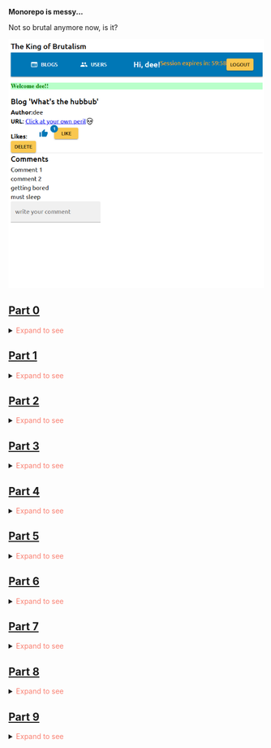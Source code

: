 <p><strong>Monorepo is messy...</strong></p>
<p>Not so brutal anymore now, is it?</p>

![alt text](image.png)

<h2><a href="https://github.com/boolYikes/fsopen/tree/main/Part00">Part 0</a></h2>
<details>
    <summary><span style="color:salmon">Expand to see</span></summary>
    <ul>
        <li>Ex01</li>
        <li>Ex02</li>
        <li>Ex03</li>
        <li><a href="https://github.com/boolYikes/fsopen/blob/main/Part00/ex04.md">Ex04</a></li>
        <li><a href="https://github.com/boolYikes/fsopen/blob/main/Part00/ex05.md">Ex05</a></li>
        <li><a href="https://github.com/boolYikes/fsopen/blob/main/Part00/ex06.md">Ex06</a></li>
    </ul>
</details>
<h2><a href="https://github.com/boolYikes/fsopen/tree/main/Part01">Part 1</a></h2>
<details>
    <summary><span style="color:salmon">Expand to see</span></summary>
    <ul>
        <li><a href="https://github.com/boolYikes/fsopen/tree/main/Part01/courseinfo/README.md">Ex1.1-1.5 course info</a></li>
        <li><a href="https://github.com/boolYikes/fsopen/tree/main/Part01/unicafe/README.md">Ex1.6-1.11 unicafe</a></li>
        <li><a href="https://github.com/boolYikes/fsopen/tree/main/Part01/anecdotes/README.md">Ex1.12-1.14 anecdote</a></li>
    </ul>
</details>
<h2><a href="https://github.com/boolYikes/fsopen/tree/main/Part02">Part 2</a></h2>
<details>
    <summary><span style="color:salmon">Expand to see</span></summary>
    <ul>
        <li><a href="https://github.com/boolYikes/fsopen/tree/main/Part02/courseinfo_continued">Ex2.1-2.5 course info continued</a></li>
        <li><a href="https://github.com/boolYikes/fsopen/tree/main/Part02/phonebook">Ex2.6-2.17 phonebook</a></li>
        <li><a href="https://github.com/boolYikes/fsopen/tree/main/Part02/data_for_countries">Ex2.18-2.20 data for countries</a></li>
    </ul>
</details>
<h2><a href="https://github.com/boolYikes/fsopen/tree/main/Part03">Part 3</a></h2>
<details>
    <summary><span style="color:salmon">Expand to see</span></summary>
    <ul>
        <li><a href="https://github.com/boolYikes/fsopen/tree/main/Part03/phonebook_backend">Ex3.1-3.11 phonebook backend</a></li>
        <li><a href="https://github.com/boolYikes/fsopen/tree/main/Part03/phonebook_backend/mongo.js">Ex3.12 phonebook database</a></li>
        <li><a href="https://github.com/boolYikes/fsopen/tree/main/Part03/phonebook_backend">Ex3.13-3.22 phonebook</a></li>
    </ul>
</details>
<h2><a href="https://github.com/boolYikes/fsopen/tree/main/Part04">Part 4</a></h2>
<details>
    <summary><span style="color:salmon">Expand to see</span></summary>
    <ul>
        <li><a href="https://github.com/boolYikes/fsopen/tree/main/Part04/blogList">Ex4.1-4.23 blog list</a></li>
    </ul>
</details>
<h2><a href="https://github.com/boolYikes/fsopen/tree/main/Part05">Part 5</a></h2>
<details>
    <summary><span style="color:salmon">Expand to see</span></summary>
    <ul>
        <li><a href="https://github.com/boolYikes/fsopen/tree/main/Part05/bloglist-frontend">Ex5.1-5.12 frontend</a></li>
        <li><a href="https://github.com/boolYikes/fsopen/tree/main/Part04/blogList">Ex5.1-5.16 backend</a></li>
        <li><a href="https://github.com/boolYikes/fsopen/tree/main/playwright">Ex5.17-5.23 end-to-end test with Playwright</a></li>
    </ul>
</details>
<h2><a href="https://github.com/boolYikes/fsopen/tree/main/Part06">Part 6</a></h2>
<details>
    <summary><span style="color:salmon">Expand to see</span></summary>
    <ul>
        <li><a href="https://github.com/boolYikes/fsopen/tree/main/Part06/unicafe-redux">Ex6.1-6.2 unicafe revisited</a></li>
        <li><a href="https://github.com/boolYikes/fsopen/tree/main/Part06/redux-anecdotes">Ex6.3-6.19 anecdote revisited</a></li>
        <li><a href="https://github.com/boolYikes/fsopen/tree/main/Part06/query-anecdotes">Ex6.20-6.24 anecdote with react query and useReduce</a></li>
    </ul>
</details>
<h2><a href="https://github.com/boolYikes/fsopen/tree/main/Part07">Part 7</a></h2>
<details>
    <summary><span style="color:salmon">Expand to see</span></summary>
    <ul>
        <li><a href="https://github.com/boolYikes/fsopen/tree/main/Part07/routed-anecdotes">Ex7.1-7.6 Routed anecdotes & custom hooks</a></li>
        <li><a href="https://github.com/boolYikes/fsopen/tree/main/Part07/country-hook">Ex7.7-7.8 Countries with custom hooks</a></li>
        <li><a href="https://github.com/boolYikes/fsopen/tree/main/Part07/blogList-revisited">Ex7.9-7.21 Bloglist revisited</a></li>
    </ul>
</details>
<h2><a href="https://github.com/boolYikes/fsopen/tree/main/Part08">Part 8</a></h2>
<details>
    <summary><span style="color:salmon">Expand to see</span></summary>
    <ul>
        <li>Note 1: `useServer` must be imported like this: require('graphql-ws/use/ws')</li>
        <li>Note 2: Not `pubsub.asyncIterator` but `pubsub.asyncIterableIterator`</li>
        <li>Note 3: Since the use of non-standalone server, you must manually go to the <a href="https://studio.apollographql.com/sandbox/explorer">sandbox url</a> for the backend UI</li>
        <li>Note 4: n+1 was solved by populating books and then measuring length of the books attrib</li>
        <li><a href="https://github.com/boolYikes/fsopen/tree/main/Part08/books-info">Ex8.1-8.7 Library with GraphQL</a></li>
        <li><a href="https://github.com/boolYikes/fsopen/tree/main/Part08/library-frontend">Ex8.8-8.12 Library frontend</a></li>
        <li><a href="https://github.com/boolYikes/fsopen/tree/main/Part08/books-info">Ex8.13-8.16 Library DB</a></li>
        <li><a href="https://github.com/boolYikes/fsopen/tree/main/Part08/library-frontend">Ex8.17-8.22 Library login & filter</a></li>
        <li><a href="https://github.com/boolYikes/fsopen/tree/main/Part08/library-frontend">Ex8.23-8.26 Library pub-sub</a></li>
    </ul>
</details>
<h2><a href="https://github.com/boolYikes/fsopen/tree/main/Part09">Part 9</a></h2>
<details>
    <summary><span style="color:salmon">Expand to see</span></summary>
    <ul>
        <li>Note 1: Added tags to commits</li>
        <li>Note 2: Ignore the commit messages that says "part10".</li>
        <li><a href="https://github.com/boolYikes/fsopen/tree/9.1/Part09/prac">Ex9.1 Body mass index</a></li>
        <li><a href="https://github.com/boolYikes/fsopen/tree/9.2/Part09/prac">Ex9.2 Exercise calculator</a></li>
        <li><a href="https://github.com/boolYikes/fsopen/tree/9.3/Part09/prac">Ex9.3 Command line</a></li>
        <li><a href="https://github.com/boolYikes/fsopen/tree/9.4/Part09/prac">Ex9.4 Express</a></li>
        <li><a href="https://github.com/boolYikes/fsopen/tree/9.5/Part09/prac">Ex9.5 WebBMI</a></li>
        <li><a href="https://github.com/boolYikes/fsopen/tree/9.6/Part09/prac">Ex9.6 Eslint</a></li>
        <li><a href="https://github.com/boolYikes/fsopen/tree/9.7/Part09/prac">Ex9.7 WebExercises</a></li>
        <li><a href="https://github.com/boolYikes/fsopen/tree/9.8/Part09/patientor/patientor_back">Ex9.8 Patientor backend 1</a></li>
        <li><a href="https://github.com/boolYikes/fsopen/tree/9.9/Part09/patientor">Ex9.9 Patientor backend 2</a></li>
        <li><a href="https://github.com/boolYikes/fsopen/tree/9.10/Part09/patientor">Ex9.10 Patientor backend 3</a></li>
        <li><a href="https://github.com/boolYikes/fsopen/tree/9.11/Part09/patientor">Ex9.11 Patientor backend 4</a></li>
        <li><a href="https://github.com/boolYikes/fsopen/tree/9.12/Part09/patientor">Ex9.12 Patientor backend 5</a></li>
        <li><a href="https://github.com/boolYikes/fsopen/tree/9.13/Part09/patientor">Ex9.13 Patientor backend 6</a></li>
        <li><a href="https://github.com/boolYikes/fsopen/tree/9.14/Part09/patientor">Ex9.14 Patientor backend 7</a></li>
        <li><a href="https://github.com/boolYikes/fsopen/tree/9.15/Part09/react-ts">Ex9.15 Vite with Typescript</a></li>
        <li><a href="https://github.com/boolYikes/fsopen/tree/9.16/Part09/react-ts">Ex9.16</a></li>
        <li><a href="https://github.com/boolYikes/fsopen/tree/9.17/Part09/flight-diary-front">Ex9.17 Flight diary frontend</a></li>
        <li><a href="https://github.com/boolYikes/fsopen/tree/9.18/Part09/flight-diary-front">Ex9.18 Flight diary add entry</a></li>
        <li><a href="https://github.com/boolYikes/fsopen/tree/9.19/Part09/flight-diary">Ex9.19 Flight diary error notification</a></li>
        <li><a href="https://github.com/boolYikes/fsopen/tree/9.20/Part09/flight-diary">Ex9.20 Flight diary radio + date type input</a></li>
        <li><a href="https://github.com/boolYikes/fsopen/tree/9.21/Part09/patientor">Ex9.21 Patientor, step 1</a></li>
        <li><a href="https://github.com/boolYikes/fsopen/tree/9.22/Part09/patientor">Ex9.22 Patientor, step 2</a></li>
        <li><a href="https://github.com/boolYikes/fsopen/tree/9.23/Part09/patientor">Ex9.23 Patientor, step 3</a></li>
        <li><a href="https://github.com/boolYikes/fsopen/tree/9.24/Part09/patientor">Ex9.24 Patientor, step 4</a></li>
        <li><a href="https://github.com/boolYikes/fsopen/tree/9.25/Part09/patientor">Ex9.25 Patientor, step 5</a></li>
        <li><a href="https://github.com/boolYikes/fsopen/tree/9.26/Part09/patientor">Ex9.26 Patientor, step 6</a></li>
        <li><a href="https://github.com/boolYikes/fsopen/tree/9.27/Part09/patientor">Ex9.27 Patientor, step 7</a></li>
    </ul>
</details>

